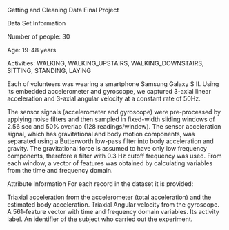 Getting and Cleaning Data
Final Project

Data Set Information


Number of people: 30

Age: 19-48 years

Activities: WALKING, WALKING_UPSTAIRS, WALKING_DOWNSTAIRS, SITTING, STANDING, LAYING 

Each of volunteers was wearing a smartphone Samsung Galaxy S II. Using its embedded accelerometer and gyroscope, we captured 3-axial linear acceleration and 3-axial angular velocity at a constant rate of 50Hz.


The sensor signals (accelerometer and gyroscope) were pre-processed by applying noise filters and then sampled in fixed-width sliding windows of 2.56 sec and 50% overlap (128 readings/window). The sensor acceleration signal, which has gravitational and body motion components, was separated using a Butterworth low-pass filter into body acceleration and gravity. The gravitational force is assumed to have only low frequency components, therefore a filter with 0.3 Hz cutoff frequency was used. From each window, a vector of features was obtained by calculating variables from the time and frequency domain.

Attribute Information
For each record in the dataset it is provided:

Triaxial acceleration from the accelerometer (total acceleration) and the estimated body acceleration.
Triaxial Angular velocity from the gyroscope.
A 561-feature vector with time and frequency domain variables.
Its activity label.
An identifier of the subject who carried out the experiment.
